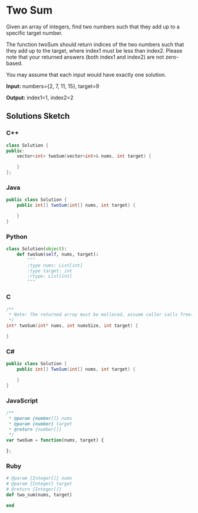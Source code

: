# Two Sum

Given an array of integers, find two numbers such that they add up to a specific target number.

The function twoSum should return indices of the two numbers such that they add up to the target, where index1 must be less than index2. Please note that your returned answers (both index1 and index2) are not zero-based.

You may assume that each input would have exactly one solution.

**Input:** numbers={2, 7, 11, 15}, target=9

**Output:** index1=1, index2=2

## Solutions Sketch

### C++
```C++
class Solution {
public:
    vector<int> twoSum(vector<int>& nums, int target) {

    }
};
```

### Java
```Java
public class Solution {
    public int[] twoSum(int[] nums, int target) {

    }
}
```

### Python
```Python
class Solution(object):
    def twoSum(self, nums, target):
        """
        :type nums: List[int]
        :type target: int
        :rtype: List[int]
        """
```

### C
```C
/**
 * Note: The returned array must be malloced, assume caller calls free().
 */
int* twoSum(int* nums, int numsSize, int target) {

}
```

### C# 
```C#
public class Solution {
    public int[] TwoSum(int[] nums, int target) {

    }
}
```

### JavaScript
```JavaScript
/**
 * @param {number[]} nums
 * @param {number} target
 * @return {number[]}
 */
var twoSum = function(nums, target) {

};
```

### Ruby
```Ruby
# @param {Integer[]} nums
# @param {Integer} target
# @return {Integer[]}
def two_sum(nums, target)

end
```